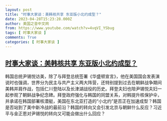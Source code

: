 ```yaml
---
layout: post
title: "时事大家谈：美韩核共享 东亚版小北约成型？"
date: 2023-04-28T15:23:28.000Z
author: 美国之音中文网
from: https://www.youtube.com/watch?v=4vqVI_YSbug
tags: [ 时事大家谈 ]
comments: True
categories: [ 时事大家谈 ]
---
```

<!--1682695408000-->
[时事大家谈：美韩核共享 东亚版小北约成型？](https://www.youtube.com/watch?v=4vqVI_YSbug)
------

<div>
韩国总统尹锡悦访美，除了与拜登总统签署《华盛顿宣言》，他在美国国会发表演说时也强调，世界分为民主与共产主义两大阵营，还特别提到过去在朝鲜战争期间美韩并肩作战，包括仁川登陆以及长津湖战役的历史。拜登夫妇也陪尹锡悦夫妇一起参观了朝鲜战争纪念碑。拜登政府强化与韩国的同盟关系，对韩提升核保护伞，并承诺在韩国部署核潜艇，美国在东北亚打造的“小北约”是否正在加速成型？韩国是否站到了美中新冷战的最前沿？韩国的转向又会引发北京与朝鲜什么反应？习近平与金正恩对尹锡悦的转向又可能会做出什么回应？
</div>
